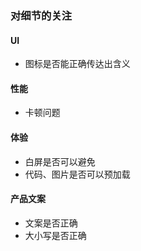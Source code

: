 ### 对细节的关注

#### UI

* 图标是否能正确传达出含义

#### 性能

* 卡顿问题

#### 体验

* 白屏是否可以避免
* 代码、图片是否可以预加载

#### 产品文案

* 文案是否正确
* 大小写是否正确


